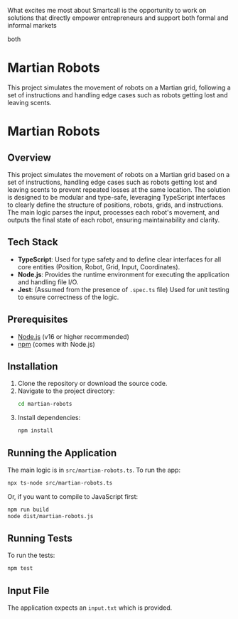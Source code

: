 


What excites me most about Smartcall is the opportunity to work on solutions that directly empower entrepreneurs and support both formal and informal markets

both

# Martian Robots

This project simulates the movement of robots on a Martian grid, following a set of instructions and handling edge cases such as robots getting lost and leaving scents.

# Martian Robots

## Overview

This project simulates the movement of robots on a Martian grid based on a set of instructions, handling edge cases such as robots getting lost and leaving scents to prevent repeated losses at the same location. The solution is designed to be modular and type-safe, leveraging TypeScript interfaces to clearly define the structure of positions, robots, grids, and instructions. The main logic parses the input, processes each robot's movement, and outputs the final state of each robot, ensuring maintainability and clarity.

## Tech Stack
- **TypeScript**: Used for type safety and to define clear interfaces for all core entities (Position, Robot, Grid, Input, Coordinates).
- **Node.js**: Provides the runtime environment for executing the application and handling file I/O.
- **Jest**: (Assumed from the presence of `.spec.ts` file) Used for unit testing to ensure correctness of the logic.

## Prerequisites
- [Node.js](https://nodejs.org/) (v16 or higher recommended)
- [npm](https://www.npmjs.com/) (comes with Node.js)

## Installation
1. Clone the repository or download the source code.
2. Navigate to the project directory:
   ```sh
   cd martian-robots
   ```
3. Install dependencies:
   ```sh
   npm install
   ```

## Running the Application

The main logic is in `src/martian-robots.ts`. To run the app:

```sh
npx ts-node src/martian-robots.ts
```

Or, if you want to compile to JavaScript first:

```sh
npm run build
node dist/martian-robots.js
```

## Running Tests

To run the tests:

```sh
npm test
```

## Input File

The application expects an `input.txt` which is provided.


